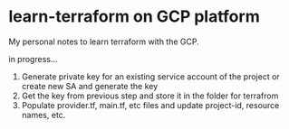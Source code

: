 # learn-terraform on GCP platform
My personal notes to learn terraform with the GCP.

in progress...

1. Generate private key for an existing service account of the project or create new SA and generate the key 
2. Get the key from previous step and store it in the folder for terrafrom
3. Populate provider.tf, main.tf, etc files and update project-id, resource names, etc.

